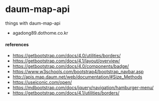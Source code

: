# daum-map-api
things with daum-map-api
- agadong89.dothome.co.kr


#### references
- https://getbootstrap.com/docs/4.0/utilities/borders/
- https://getbootstrap.com/docs/4.1/layout/overview/
- https://getbootstrap.com/docs/4.0/components/badge/
- https://www.w3schools.com/bootstrap4/bootstrap_navbar.asp
- http://apis.map.daum.net/web/documentation/#Size_Methods
- https://useiconic.com/open/
- https://mdbootstrap.com/docs/jquery/navigation/hamburger-menu/
- https://getbootstrap.com/docs/4.1/utilities/borders/

